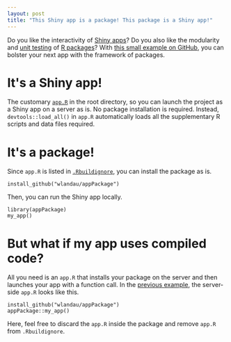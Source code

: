 ```yaml
---
layout: post
title: "This Shiny app is a package! This package is a Shiny app!"
---
```


Do you like the interactivity of <a href="http://shiny.rstudio.com/">Shiny apps</a>? Do you also like the modularity and <a href="http://r-pkgs.had.co.nz/tests.html">unit testing</a> of <a href="http://r-pkgs.had.co.nz/">R packages</a>? With <a href="https://github.com/wlandau/appPackage">this small example on GitHub</a>, you can bolster your next app with the framework of packages.

# It's a Shiny app!

The customary <a href="http://shiny.rstudio.com/articles/single-file.html"><code>app.R</code></a> in the root directory, so you can launch the project as a Shiny app on a server as is. No package installation is required. Instead, <code>devtools::load_all()</code> in <code>app.R</code> automatically loads all the supplementary R scripts and data files required.

# It's a package!

Since <code>app.R</code> is listed in <a href="http://r-pkgs.had.co.nz/package.html"><code>.Rbuildignore</code></a>, you can install the package as is.

<pre><code>install_github("wlandau/appPackage")
</code></pre>

Then, you can run the Shiny app locally.

<pre><code>library(appPackage)
my_app()
</code></pre>

# But what if my app uses compiled code?

All you need is an <code>app.R</code> that installs your package on the server and then launches your app with a function call.
In the <a href="https://github.com/wlandau/appPackage">previous example</a>, the server-side <code>app.R</code> looks like this.

<pre><code>install_github("wlandau/appPackage")
appPackage::my_app()
</code></pre>

Here, feel free to discard the <code>app.R</code> inside the package and remove <code>app.R</code> from <code>.Rbuildignore</code>.
